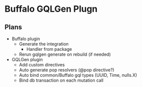 # Buffalo GQLGen Plugn

## Plans

- Buffalo plugin
  - Generate the integration
    - Handler from package
  - Rerun gqlgen generate on rebuild (if needed)
- GQLGen plugin
  - Add custom directives
  - Auto generate pop resolvers (@pop directive?)
  - Auto bind common/Buffalo gql types (UUID, Time, nulls.X)
  - Bind db transaction on each mutation call
